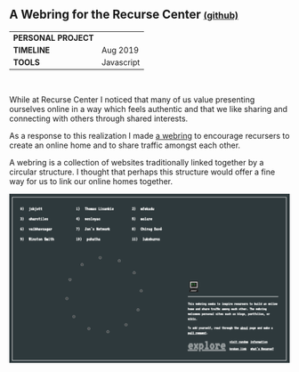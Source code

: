 ## A Webring for the Recurse Center <span style="font-size: 16px;" > [(github)](https://github.com/jskjott/webring) </span>

<table style="width:60%">
  <tr>
    <td><b>PERSONAL PROJECT</b></td>
  </tr>
  <tr>
    <td><b>TIMELINE</b></td>
    <td>Aug 2019</td>
  </tr>
  <tr>
    <td><b>TOOLS</b></td>
    <td>Javascript</td>
  </tr>
</table> <br>

While at Recurse Center I noticed that many of us value presenting ourselves online in a way which feels authentic and that we like sharing and connecting with others through shared interests.

As a response to this realization I made [a webring](https://webring.recurse.com) to encourage recursers to create an online home and to share traffic amongst each other.

A webring is a collection of websites traditionally linked together by a circular structure. I thought that perhaps this structure would offer a fine way for us to link our online homes together.

![a screenshot of the webring site](img/rc_webring.png)